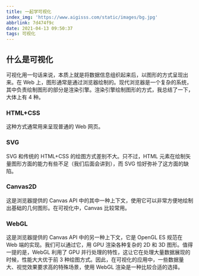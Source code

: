 ```yaml
---
title: 一起学可视化
index_img: 'https://www.aigisss.com/static/images/bg.jpg'
abbrlink: 7d474f9c
date: 2021-04-13 09:50:37
tags: 可视化
---
```

## 什么是可视化
可视化用一句话来说，本质上就是将数据信息组织起来后，以图形的方式呈现出来。在 Web 上，图形通常是通过浏览器绘制的。现代浏览器是一个复杂的系统，其中负责绘制图形的部分是渲染引擎。渲染引擎绘制图形的方式，我总结了一下，大体上有 4 种。

### HTML+CSS

这种方式通常用来呈现普通的 Web 网页。

### SVG

SVG 和传统的 HTML+CSS 的绘图方式差别不大。只不过，HTML 元素在绘制矢量图形方面的能力有些不足（我们后面会讲到），而 SVG 恰好弥补了这方面的缺陷。

### Canvas2D

这是浏览器提供的 Canvas API 中的其中一种上下文，使用它可以非常方便地绘制出基础的几何图形。在可视化中，Canvas 比较常用。

### WebGL

这是浏览器提供的 Canvas API 中的另一种上下文，它是 OpenGL ES 规范在 Web 端的实现。我们可以通过它，用 GPU 渲染各种复杂的 2D 和 3D 图形。值得一提的是，WebGL 利用了 GPU 并行处理的特性，这让它在处理大量数据展现的时候，性能大大优于前 3 种绘图方式。因此，在可视化的应用中，一些数据量大、视觉效果要求高的特殊场景，使用 WebGL 渲染是一种比较合适的选择。